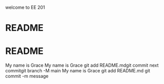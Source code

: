 welcome to EE 201
# README
# README
My name is Grace
My name is Grace git add README.mdgit commit next commitgit branch -M main
My name is Grace git add README.md git commit -m message
